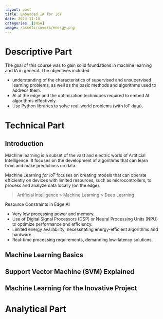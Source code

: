 ```yaml
---
layout: post
title: Embedded IA for IoT
date: 2024-11-18
categories: [INSA]
image: /assets/covers/energy.png
---
```


# Descriptive Part

The goal of this course was to gain solid foundations in machine learning and IA in general. The objectives included:
- understanding of the characteristics of supervised and unsupervised learning problems, as well as the basic methods and algorithms used to address them. 
- AI at the edge and the optimization techniques required to embed AI algorithms effectively. 
- Use Python libraries to solve real-world problems (with IoT data).

# Technical Part

## Introduction

Machine learning is a subset of the vast and electric world of Artificial Intelligence. It focuses on the development of algorithms that can learn from and make predictions on data.

Machine Learning *for IoT* focuses on creating models that can operate efficiently on devices with limited resources, such as microcontrollers, to process and analyze data locally (on the edge).

> Artificial Intelligence > Machine Learning > Deep Learning

Resource Constraints in Edge AI

- Very low processing power and memory.
- Use of Digital Signal Processors (DSP) or Neural Processing Units (NPU) to optimize performance and efficiency.
- Limited energy availability, necessitating energy-efficient algorithms and hardware.
- Real-time processing requirements, demanding low-latency solutions.

## Machine Learning Basics

## Support Vector Machine (SVM) Explained



## Machine Learning for the Inovative Project



# Analytical Part